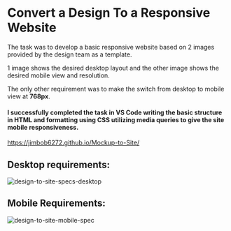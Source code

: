 # Convert a Design To a Responsive Website 

The task was to develop a basic responsive website based on 2 images provided by the design team as a template. 

1 image shows the desired desktop layout and the other image shows the desired mobile view and resolution.

The only other requirement was to make the switch from desktop to mobile view at **768px**.

#### I successfully completed the task in VS Code writing the basic structure in HTML and formatting using CSS utilizing media queries to give the site mobile responsiveness.

https://jimbob6272.github.io/Mockup-to-Site/

## Desktop requirements:

![design-to-site-specs-desktop](https://user-images.githubusercontent.com/23220306/60606879-24cd6900-9d8a-11e9-8f57-0c080bb82cdd.png)



## Mobile Requirements:

![design-to-site-mobile-spec](https://user-images.githubusercontent.com/23220306/60607074-8ee60e00-9d8a-11e9-856e-5ff7d9af1c4b.png)

